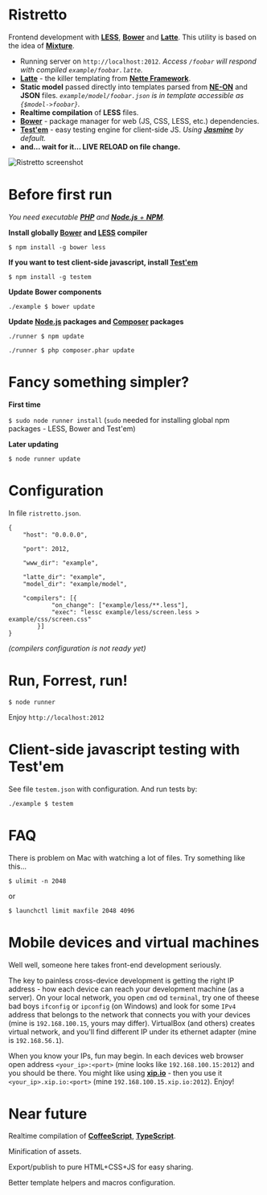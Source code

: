 Ristretto
=========

Frontend development with [**LESS**](https://npmjs.org/package/less), [**Bower**](https://npmjs.org/package/bower) and [**Latte**](https://github.com/nette/Latte). This utility is based on the idea of [**Mixture**](http://mixture.io).

- Running server on `http://localhost:2012`. *Access `/foobar` will respond with compiled `example/foobar.latte`.*
- [**Latte**](http://doc.nette.org/en/default-macros) - the killer templating from [**Nette Framework**](https://nette.org).
- **Static model** passed directly into templates parsed from [**NE-ON**](http://ne-on.org) and **JSON** files. *`example/model/foobar.json` is in template accessible as `{$model->foobar}`.*
- **Realtime compilation** of **LESS** files.
- [**Bower**](https://npmjs.org/package/bower) - package manager for web (JS, CSS, LESS, etc.) dependencies.
- [**Test'em**](https://npmjs.org/package/testem) - easy testing engine for client-side JS. *Using [**Jasmine**](https://npmjs.org/package/jasmine) by default.*
- **and… wait for it… LIVE RELOAD on file change.**

![Ristretto screenshot](https://dl.dropbox.com/u/105619924/ristretto/screenshot.ristretto.png)





Before first run
================

*You need executable [**PHP**](http://php.net) and [**Node.js** + **NPM**](http://nodejs.org/).*

**Install globally [Bower](https://npmjs.org/package/bower) and [LESS](https://npmjs.org/package/less) compiler**

`$ npm install -g bower less`

**If you want to test client-side javascript, install [**Test'em**](https://npmjs.org/package/testem)**

`$ npm install -g testem`

**Update Bower components**

`./example $ bower update`

**Update [Node.js](http://nodejs.org/) packages and [Composer](http://getcomposer.org/) packages**

`./runner $ npm update`

`./runner $ php composer.phar update`






Fancy something simpler?
========================

**First time**

`$ sudo node runner install` (`sudo` needed for installing global npm packages - LESS, Bower and Test'em)

**Later updating**

`$ node runner update`






Configuration
=============

In file `ristretto.json`.

```
{
	"host": "0.0.0.0",

	"port": 2012,

	"www_dir": "example",

	"latte_dir": "example",
	"model_dir": "example/model",

	"compilers": [{
			"on_change": ["example/less/**.less"],
			"exec": "lessc example/less/screen.less > example/css/screen.css"
		}]
}
```

*(compilers configuration is not ready yet)*





Run, Forrest, run!
==================

`$ node runner`

Enjoy `http://localhost:2012`






Client-side javascript testing with Test'em
===========================================

See file `testem.json` with configuration. And run tests by:

`./example $ testem`





FAQ
===

There is problem on Mac with watching a lot of files. Try something like this…

`$ ulimit -n 2048`

or

`$ launchctl limit maxfile 2048 4096`





Mobile devices and virtual machines
===================================

Well well, someone here takes front-end development seriously.

The key to painless cross-device development is getting the right IP address - how each device can reach your development machine (as a server). On your local network, you open `cmd` od `terminal`, try one of theese bad boys `ifconfig` or `ipconfig` (on Windows) and look for some `IPv4` address that belongs to the network that connects you with your devices (mine is `192.168.100.15`, yours may differ). VirtualBox (and others) creates virtual network, and you'll find different IP under its ethernet adapter (mine is `192.168.56.1`).

When you know your IPs, fun may begin. In each devices web browser open address `<your_ip>:<port>` (mine looks like `192.168.100.15:2012`) and you should be there. You might like using [**xip.io**](http://xip.io) - then you use it `<your_ip>.xip.io:<port>` (mine `192.168.100.15.xip.io:2012`). Enjoy!






Near future
===========

Realtime compilation of [**CoffeeScript**](https://npmjs.org/package/coffee-script), [**TypeScript**](https://npmjs.org/package/typescript).

Minification of assets.

Export/publish to pure HTML+CSS+JS for easy sharing.

Better template helpers and macros configuration.